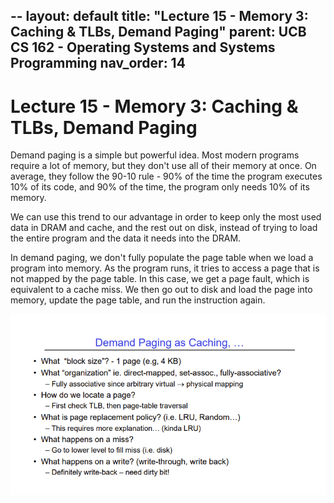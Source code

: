 --
layout: default
title: "Lecture 15 - Memory 3: Caching & TLBs, Demand Paging"
parent: UCB CS 162 - Operating Systems and Systems Programming
nav_order: 14
---

# Lecture 15 - Memory 3: Caching & TLBs, Demand Paging

Demand paging is a simple but powerful idea. Most modern programs require a lot of memory, but they don't use all of their memory at once. On average, they follow the 90-10 rule - 90% of the time the program executes 10% of its code, and 90% of the time, the program only needs 10% of its memory.

We can use this trend to our advantage in order to keep only the most used data in DRAM and cache, and the rest out on disk, instead of trying to load the entire program and the data it needs into the DRAM.

In demand paging, we don't fully populate the page table when we load a program into memory. As the program runs, it tries to access a page that is not mapped by the page table. In this case, we get a page fault, which is equivalent to a cache miss. We then go out to disk and load the page into memory, update the page table, and run the instruction again.

<img src="./media/lec15-1.png" alt="Demand paging as caching">